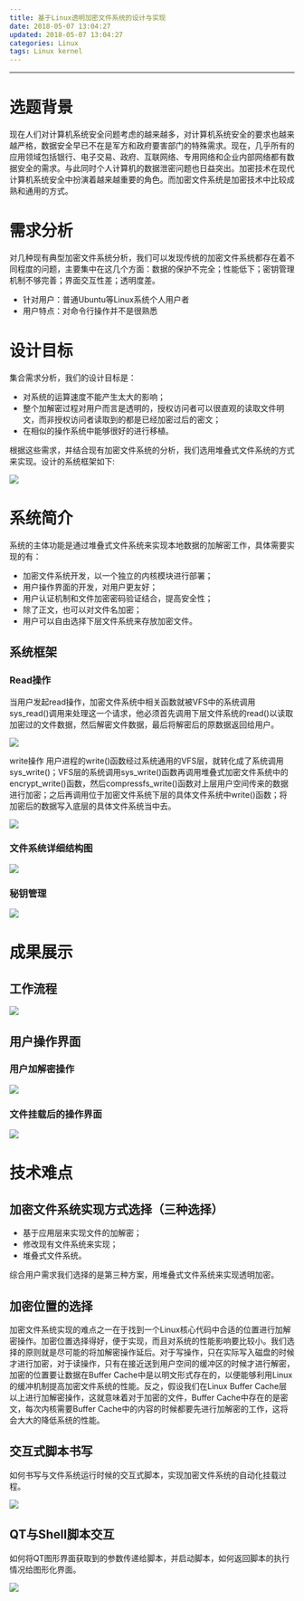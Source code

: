 ```yaml
---
title: 基于Linux透明加密文件系统的设计与实现
date: 2018-05-07 13:04:27
updated: 2018-05-07 13:04:27
categories: Linux
tags: Linux kernel
---
```


****

# 选题背景

现在人们对计算机系统安全问题考虑的越来越多，对计算机系统安全的要求也越来越严格，数据安全早已不在是军方和政府要害部门的特殊需求。现在，几乎所有的应用领域包括银行、电子交易、政府、互联网络、专用网络和企业内部网络都有数据安全的需求。与此同时个人计算机的数据泄密问题也日益突出。加密技术在现代计算机系统安全中扮演着越来越重要的角色。而加密文件系统是加密技术中比较成熟和通用的方式。
<!-- more -->

# 需求分析

对几种现有典型加密文件系统分析，我们可以发现传统的加密文件系统都存在着不同程度的问题，主要集中在这几个方面：数据的保护不完全；性能低下；密钥管理机制不够完善；界面交互性差；透明度差。

- 针对用户：普通Ubuntu等Linux系统个人用户者
- 用户特点：对命令行操作并不是很熟悉

# 设计目标
集合需求分析，我们的设计目标是：

- 对系统的运算速度不能产生太大的影响；
- 整个加解密过程对用户而言是透明的，授权访问者可以很直观的读取文件明文，而非授权访问者读取到的都是已经加密过后的密文；
- 在相似的操作系统中能够很好的进行移植。  

根据这些需求，并结合现有加密文件系统的分析，我们选用堆叠式文件系统的方式来实现。设计的系统框架如下: 

![](/images/in-post/2018-05-09-Design-and-Implementation-of-Transparent-Encrypted-File-System-Based-on-Linux/2018-09-23-16-12-20.png)

# 系统简介

系统的主体功能是通过堆叠式文件系统来实现本地数据的加解密工作，具体需要实现的有：

- 加密文件系统开发，以一个独立的内核模块进行部署；
- 用户操作界面的开发，对用户更友好；
- 用户认证机制和文件加密密码验证结合，提高安全性；
- 除了正文，也可以对文件名加密；
- 用户可以自由选择下层文件系统来存放加密文件。  

## 系统框架

### Read操作

当用户发起read操作，加密文件系统中相关函数就被VFS中的系统调用sys_read()调用来处理这一个请求，他必须首先调用下层文件系统的read()以读取加密过的文件数据，然后解密文件数据，最后将解密后的原数据返回给用户。

![](/images/in-post/2018-05-09-Design-and-Implementation-of-Transparent-Encrypted-File-System-Based-on-Linux/2018-09-23-16-12-54.png)

write操作
用户进程的write()函数经过系统通用的VFS层，就转化成了系统调用sys_write()；VFS层的系统调用sys_write()函数再调用堆叠式加密文件系统中的encrypt_write()函数，然后compressfs_write()函数对上层用户空间传来的数据进行加密；之后再调用位于加密文件系统下层的具体文件系统中write()函数；将加密后的数据写入底层的具体文件系统当中去。

![](/images/in-post/2018-05-09-Design-and-Implementation-of-Transparent-Encrypted-File-System-Based-on-Linux/2018-09-23-16-13-11.png)

### 文件系统详细结构图

![](/images/in-post/2018-05-09-Design-and-Implementation-of-Transparent-Encrypted-File-System-Based-on-Linux/2018-09-23-16-13-37.png)

### 秘钥管理

![](/images/in-post/2018-05-09-Design-and-Implementation-of-Transparent-Encrypted-File-System-Based-on-Linux/2018-09-23-16-13-52.png)

# 成果展示

## 工作流程

![](/images/in-post/2018-05-09-Design-and-Implementation-of-Transparent-Encrypted-File-System-Based-on-Linux/2018-09-23-16-14-09.png) 

## 用户操作界面

### 用户加解密操作

![](/images/in-post/2018-05-09-Design-and-Implementation-of-Transparent-Encrypted-File-System-Based-on-Linux/2018-09-23-16-14-33.png)

### 文件挂载后的操作界面

![](/images/in-post/2018-05-09-Design-and-Implementation-of-Transparent-Encrypted-File-System-Based-on-Linux/2018-09-23-16-14-47.png)

# 技术难点
## 加密文件系统实现方式选择（三种选择）
- 基于应用层来实现文件的加解密；
- 修改现有文件系统来实现；
- 堆叠式文件系统。  

综合用户需求我们选择的是第三种方案，用堆叠式文件系统来实现透明加密。

## 加密位置的选择
加密文件系统实现的难点之一在于找到一个Linux核心代码中合适的位置进行加解密操作。加密位置选择得好，便于实现，而且对系统的性能影响要比较小。我们选择的原则就是尽可能的将加解密操作延后。对于写操作，只在实际写入磁盘的时候才进行加密，对于读操作，只有在接近送到用户空间的缓冲区的时候才进行解密，加密的位置要让数据在Buffer Cache中是以明文形式存在的，以便能够利用Linux的缓冲机制提高加密文件系统的性能。反之，假设我们在Linux Buffer Cache层以上进行加解密操作，这就意味着对于加密的文件，Buffer Cache中存在的是密文，每次内核需要Buffer Cache中的内容的时候都要先进行加解密的工作，这将会大大的降低系统的性能。

## 交互式脚本书写
如何书写与文件系统运行时候的交互式脚本，实现加密文件系统的自动化挂载过程。

![](/images/in-post/2018-05-09-Design-and-Implementation-of-Transparent-Encrypted-File-System-Based-on-Linux/2018-09-23-16-15-07.png)

## QT与Shell脚本交互
如何将QT图形界面获取到的参数传递给脚本，并启动脚本，如何返回脚本的执行情况给图形化界面。

![](/images/in-post/2018-05-09-Design-and-Implementation-of-Transparent-Encrypted-File-System-Based-on-Linux/2018-09-23-16-15-21.png)
